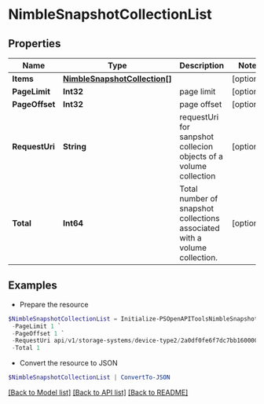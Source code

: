 # NimbleSnapshotCollectionList
## Properties

Name | Type | Description | Notes
------------ | ------------- | ------------- | -------------
**Items** | [**NimbleSnapshotCollection[]**](NimbleSnapshotCollection.md) |  | [optional] 
**PageLimit** | **Int32** | page limit | [optional] 
**PageOffset** | **Int32** | page offset | [optional] 
**RequestUri** | **String** | requestUri for sanpshot collecion objects of a volume collection | [optional] 
**Total** | **Int64** | Total number of snapshot collections associated with a volume collection. | [optional] 

## Examples

- Prepare the resource
```powershell
$NimbleSnapshotCollectionList = Initialize-PSOpenAPIToolsNimbleSnapshotCollectionList  -Items null `
 -PageLimit 1 `
 -PageOffset 1 `
 -RequestUri api/v1/storage-systems/device-type2/2a0df0fe6f7dc7bb16000000000000000000004817/volume-collections/0625dab4ed8948f2e000000000000000000000003a/snapshot-collections `
 -Total 1
```

- Convert the resource to JSON
```powershell
$NimbleSnapshotCollectionList | ConvertTo-JSON
```

[[Back to Model list]](../README.md#documentation-for-models) [[Back to API list]](../README.md#documentation-for-api-endpoints) [[Back to README]](../README.md)

